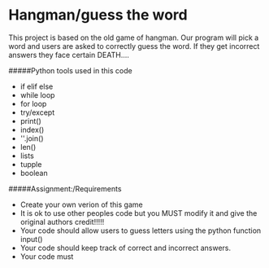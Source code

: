 Hangman/guess the word
====
This project is based on the old game of hangman. Our program will pick a word and users are asked to correctly guess the word.  If they get incorrect answers they face certain DEATH....


#####Python tools used in this code
* if elif else
* while loop
* for loop
* try/except
* print()
* index()
* ''.join()
* len()
* lists
* tupple
* boolean

#####Assignment:/Requirements
* Create your own verion of this game
* It is ok to use other peoples code but you MUST modify it and give the original authors credit!!!!!
* Your code should allow users to guess letters using the python function input()
* Your code should keep track of correct and incorrect answers.
* Your code must 


